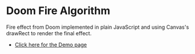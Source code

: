 # Doom Fire Algorithm
Fire effect from Doom implemented in plain JavaScript and using Canvas's drawRect to render the final effect.

- [Click here for the Demo page](https://filipedeschamps.github.io/doom-fire-algorithm/playground/render-with-pixijs/)
